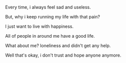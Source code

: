 Every time, i always feel sad and useless.

But, why i keep running my life with that pain?

I just want to live with happiness.

All of people in around me have a good life.

What about me? loneliness and didn't get any help.

Well that's okay, i don't trust and hope anyone anymore.
